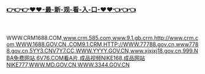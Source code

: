 ### [👉👉👉♥♥-最-新-观-看-入-口-♥♥👈👈👈](https://mrddrm.github.io/crm.html)
<br></br>
WWW.CRM1688.COM,www.crm.585.com,www.9.1.gb.crm,http://www.crm.com,WWW.1688.GOV.CN,.COM9.1.CRM,HTTP://WWW.77788.gov.cn,www7788.gov.cn,5YY3.CNV7Y7.CC,WWW.YYYY.GOV.CN,www.xjxjxj18.gov.cn,999.NBA免费网站,6V76.COM看A片,成品视频NIKE168,成品网站NIKE777,WWW.MD.GOV.CN,WWW.3344.GOV.CN

